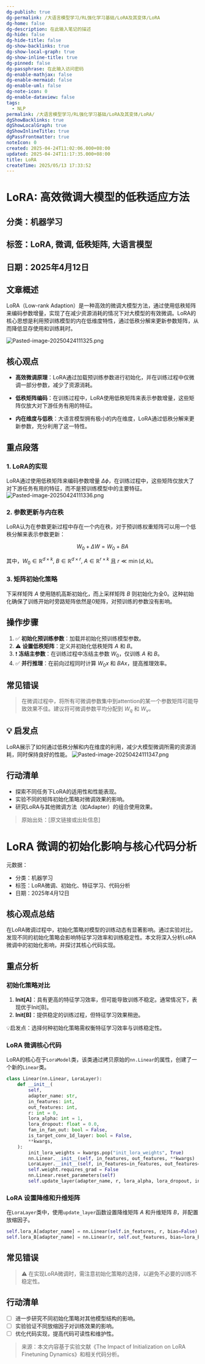 ```yaml
---
dg-publish: true
dg-permalink: /大语言模型学习/RL强化学习基础/LoRA及其变体/LoRA
dg-home: false
dg-description: 在此输入笔记的描述
dg-hide: false
dg-hide-title: false
dg-show-backlinks: true
dg-show-local-graph: true
dg-show-inline-title: true
dg-pinned: false
dg-passphrase: 在此输入访问密码
dg-enable-mathjax: false
dg-enable-mermaid: false
dg-enable-uml: false
dg-note-icon: 0
dg-enable-dataview: false
tags:
  - NLP
permalink: /大语言模型学习/RL强化学习基础/LoRA及其变体/LoRA/
dgShowBacklinks: true
dgShowLocalGraph: true
dgShowInlineTitle: true
dgPassFrontmatter: true
noteIcon: 0
created: 2025-04-24T11:02:06.000+08:00
updated: 2025-04-24T11:17:35.000+08:00
title: LoRA
createTime: 2025/05/13 17:33:52
---
```




# LoRA: 高效微调大模型的低秩适应方法

## 分类：机器学习


## 标签：LoRA, 微调, 低秩矩阵, 大语言模型


## 日期：2025年4月12日


## 文章概述
LoRA（Low-rank Adaption）是一种高效的微调大模型方法，通过使用低秩矩阵来编码参数增量，实现了在减少资源消耗的情况下对大模型的有效微调。LoRA的核心思想是利用预训练模型的内在低维度特性，通过低秩分解来更新参数矩阵，从而降低显存使用和训练耗时。

![Pasted-image-20250424111325.png](../../.vuepress/public/img/user/%E9%99%84%E4%BB%B6/Pasted%20image%2020250424111325.png)


## 核心观点
- **高效微调原理**：LoRA通过加载预训练参数进行初始化，并在训练过程中仅微调一部分参数，减少了资源消耗。
  
- **低秩矩阵编码**：在训练过程中，LoRA使用低秩矩阵来表示参数增量，这些矩阵仅放大对下游任务有用的特征。

- **内在维度与低秩**：大语言模型拥有极小的内在维度，LoRA通过低秩分解来更新参数，充分利用了这一特性。


## 重点段落

### 1. LoRA的实现
LoRA通过使用低秩矩阵来编码参数增量 $\Delta \phi$，在训练过程中，这些矩阵仅放大了对下游任务有用的特征，而不是预训练模型中的主要特征。
![Pasted-image-20250424111336.png](../../.vuepress/public/img/user/%E9%99%84%E4%BB%B6/Pasted%20image%2020250424111336.png)


### 2. 参数更新与内在秩
LoRA认为在参数更新过程中存在一个内在秩，对于预训练权重矩阵可以用一个低秩分解来表示参数更新：

$$
W_0 + \Delta W = W_0 + BA
$$

其中，$W_0 \in \mathbb{R}^{d \times k}$, $B \in \mathbb{R}^{d \times r}$, $A \in \mathbb{R}^{r \times k}$ 且 $r \ll \min(d, k)$。


### 3. 矩阵初始化策略
下采样矩阵 $A$ 使用随机高斯初始化，而上采样矩阵 $B$ 则初始化为全0。这种初始化确保了训练开始时旁路矩阵依然是0矩阵，对预训练的参数没有影响。


## 操作步骤
1. ✅ **初始化预训练参数**：加载并初始化预训练模型参数。
2. ⚠ **设置低秩矩阵**：定义并初始化低秩矩阵 $A$ 和 $B$。
3. ❗ **冻结主参数**：在训练过程中冻结主参数 $W_0$，仅训练 $A$ 和 $B$。
4. ✅ **并行推理**：在前向过程同时计算 $W_0x$ 和 $BAx$，提高推理效率。


## 常见错误
> 在微调过程中，将所有可微调参数集中到attention的某一个参数矩阵可能导致效果不佳。建议将可微调参数平均分配到 $W_q$ 和 $W_v$。


## 💡 启发点
LoRA展示了如何通过低秩分解和内在维度的利用，减少大模型微调所需的资源消耗，同时保持良好的性能。
![Pasted-image-20250424111347.png](../../.vuepress/public/img/user/%E9%99%84%E4%BB%B6/Pasted%20image%2020250424111347.png)


## 行动清单
- 探索不同任务下LoRA的适用性和性能表现。
- 实验不同的矩阵初始化策略对微调效果的影响。
- 研究LoRA与其他微调方法（如Adapter）的组合使用效果。

> 原始出处：[原文链接或出处信息]



# LoRA 微调的初始化影响与核心代码分析
元数据：

- 分类：机器学习
- 标签：LoRA微调、初始化、特征学习、代码分析
- 日期：2025年4月12日

## 核心观点总结
在LoRA微调过程中，初始化策略对模型的训练动态有显著影响。通过实验对比，发现不同的初始化策略会影响特征学习效率和训练稳定性。本文将深入分析LoRA微调中的初始化影响，并探讨其核心代码实现。


## 重点分析

### 初始化策略对比
1. **Init[A]**：具有更高的特征学习效率，但可能导致训练不稳定。通常情况下，表现优于Init[B]。
2. **Init[B]**：提供稳定的训练过程，但特征学习效果稍逊。

💡启发点：选择何种初始化策略需权衡特征学习效率与训练稳定性。


### LoRA 微调核心代码
LoRA的核心在于`LoraModel`类，该类通过拷贝原始的`nn.Linear`的属性，创建了一个新的`Linear`类。

```python
class Linear(nn.Linear, LoraLayer):
    def __init__(
        self,
        adapter_name: str,
        in_features: int,
        out_features: int,
        r: int = 0,
        lora_alpha: int = 1,
        lora_dropout: float = 0.0,
        fan_in_fan_out: bool = False,
        is_target_conv_1d_layer: bool = False,
        **kwargs,
    ):
        init_lora_weights = kwargs.pop("init_lora_weights", True)
        nn.Linear.__init__(self, in_features, out_features, **kwargs)
        LoraLayer.__init__(self, in_features=in_features, out_features=out_features)
        self.weight.requires_grad = False
        nn.Linear.reset_parameters(self)
        self.update_layer(adapter_name, r, lora_alpha, lora_dropout, init_lora_weights)
```


### LoRA 设置降维和升维矩阵
在`LoraLayer`类中，使用`update_layer`函数设置降维矩阵 $A$ 和升维矩阵 $B$，并配置放缩因子。

```python
self.lora_A[adapter_name] = nn.Linear(self.in_features, r, bias=False)
self.lora_B[adapter_name] = nn.Linear(r, self.out_features, bias=lora_bias)
```


## 常见错误
> ⚠️ 在实现LoRA微调时，需注意初始化策略的选择，以避免不必要的训练不稳定性。


## 行动清单
- [ ] 进一步研究不同初始化策略对其他模型结构的影响。
- [ ] 实验验证不同放缩因子对训练效果的影响。
- [ ] 优化代码实现，提高代码可读性和维护性。

> 来源：本文内容基于实验文献《The Impact of Initialization on LoRA Finetuning Dynamics》和相关代码分析。
